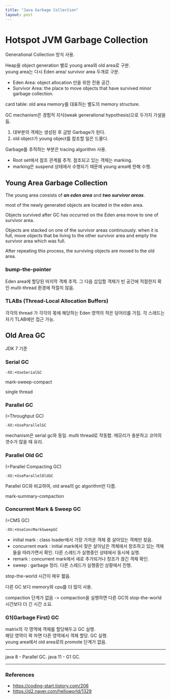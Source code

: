 ```yaml
---
title: "Java Garbage Collection"
layout: post
---
```



# Hotspot JVM Garbage Collection

Generational Collection 방식 사용.

Heap을 object generation 별로 young area와 old area로 구분.  
young area는 다시 Eden area/ survivor area 두개로 구분.
- Eden Area: object allocation 만을 위한 전용 공간.
- Survivor Area: the place to move objects that have survived minor garbage collection. 
  
card table: old area memory를 대표하는 별도의 memory structure.

GC mechanism은 경험적 지식(weak generational hypothesis)으로 두가지 가설을 둠.  
1. 대부분의 객체는 생성된 후 금방 Garbage가 된다.
2. old object가 young object를 참조할 일은 드물다.

Garbage를 추적하는 부분은 tracing algorithm 사용.  
- Root set에서 참조 관계를 추적. 참조되고 있는 객체는 marking.
- marking은 suspend 상태에서 수행되기 때문에 young area에 한해 수행.

## Young Area Garbage Collection

The young area consists of ***an eden area*** and ***two survivor areas***.

most of the newly generated objects are located in the eden area.

Objects survived after GC has occurred on the Eden area move to one of survivor area.

Objects are stacked on one of the survivor areas continuously. when it is full,  move objects that be living to the other survivor area and empty the survivor area which was full.

After repeating this process, the surviving objects are moved to the old area.

### bump-the-pointer

Eden area에 할당된 마지막 객체 추적.
그 다음 삽입할 객체가 빈 공간에 적절한지 확인
multi-thread 환경에 적절치 않음.

### TLABs (Thread-Local Allocation Buffers)

각각의 thread 가 각각의 몫에 해당하는 Eden 영역의 작은 덩어리를 가짐. 각 스레드는 자기 TLAB에만 접근 가능.


## Old Area GC

JDK 7 기준 

### Serial GC

`-XX:+UseSerialGC`

mark-sweep-compact

single thread

### Parallel GC

(=Throughput GC)

`-XX:+UseParallelGC`

mechanism은 serial gc와 동일. 
multi thread로 작동함. 메모리가 충분하고 코어의 갯수가 많을 때 유리.

### Parallel Old GC 
(=Parallel Compacting GC)

`-XX:+UseParallelOldGC`

Parallel GC와 비교하여, old area의 gc algorithm만 다름.

mark-summary-compaction

### Concurrent Mark & Sweep GC 
(=CMS GC)

`-XX:+UseConcMarkSweepGC`

- initial mark : class loader에서 가장 가까운 객체 중 살아있는 객체만 찾음.  
- concurrent mark : initial mark에서 찾은 살아남은 객체에서 창조하고 있는 객체들을 따라가면서 확인. 다른 스레드가 실행중인 상테에서 동시에 실행.  
- remark : concurrent mark에서 새로 추가되거나 창조가 끊긴 객체 확인.  
- sweep : garbage 정리. 다른 스레드가 실행중인 상황에서 진행.

stop-the-world 시간이 매우 짧음.

다른 GC 보다 memory와 cpu를 더 많이 사용.

compaction 단계가 없음 -> compaction을 실행하면 다른 GC의 stop-the-world 시간보다 더 긴 시간 소요.

### G1(Garbage First) GC

matrix의 각 영역에 객체를 할당해두고 GC 실행.  
해당 영역이 꽉 차면 다른 영역에서 객체 할당. GC 실행.  
young area에서 old area로의 promote 단계가 없음.  

---
java 8 - Parallel GC. 
java 11 - G1 GC. 

---
### References
- <https://coding-start.tistory.com/206>
- <https://d2.naver.com/helloworld/1329>
